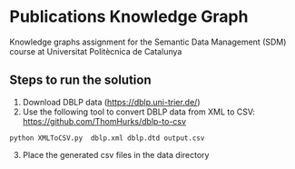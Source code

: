 # Publications Knowledge Graph
 Knowledge graphs assignment for the Semantic Data Management (SDM) course at Universitat Politècnica de Catalunya
 
## Steps to run the solution
1. Download DBLP data (https://dblp.uni-trier.de/)
2. Use the following tool to convert DBLP data from XML to CSV: https://github.com/ThomHurks/dblp-to-csv

```
python XMLToCSV.py  dblp.xml dblp.dtd output.csv
```
3. Place the generated csv files in the data directory

